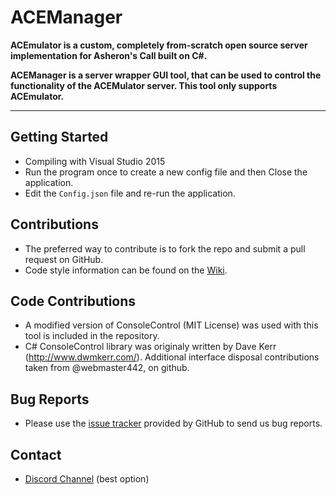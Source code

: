 ﻿# ACEManager

**ACEmulator is a custom, completely from-scratch open source server implementation for Asheron's Call built on C#.**

**ACEManager is a server wrapper GUI tool, that can be used to control the functionality of the ACEMulator server. This tool only supports ACEmulator.**

***

## Getting Started

* Compiling with Visual Studio 2015
* Run the program once to create a new config file and then Close the application.
* Edit the `Config.json` file and re-run the application.

## Contributions

* The preferred way to contribute is to fork the repo and submit a pull request on GitHub.
* Code style information can be found on the [Wiki](https://github.com/ACEmulator/ACE/wiki/Code-Style).

## Code Contributions

* A modified version of ConsoleControl (MIT License) was used with this tool is included in the repository.
* C# ConsoleControl library was originaly written by Dave Kerr (http://www.dwmkerr.com/). Additional interface disposal contributions taken from @webmaster442, on github.

## Bug Reports

* Please use the [issue tracker](https://github.com/fantoms/ACEManager/issues) provided by GitHub to send us bug reports.

## Contact

- [Discord Channel](https://discord.gg/mVtGhSv) (best option)